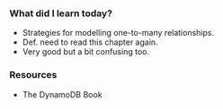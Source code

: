 ### What did I learn today?

- Strategies for modelling one-to-many relationships.
- Def. need to read this chapter again.
- Very good but a bit confusing too.


### Resources
- The DynamoDB Book